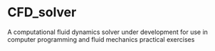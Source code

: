 # CFD_solver
A computational fluid dynamics solver under development for use in computer programming and fluid mechanics practical exercises
